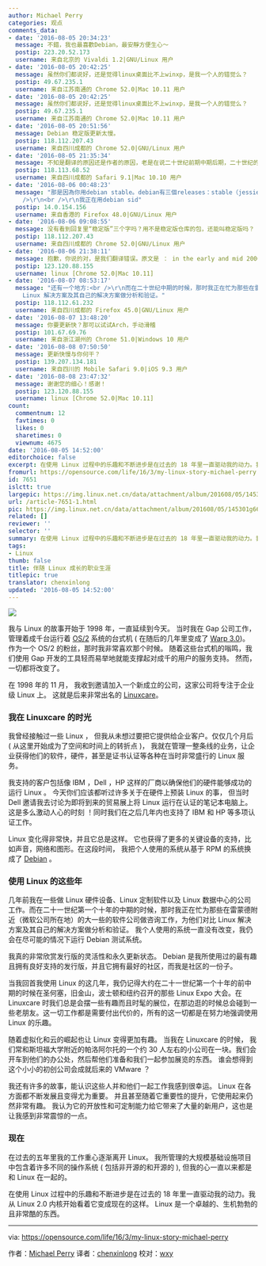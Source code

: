 ```yaml
---
author: Michael Perry
categories: 观点
comments_data:
- date: '2016-08-05 20:34:23'
  message: 不錯，我也最喜歡Debian，最安靜方便生心～
  postip: 223.20.52.173
  username: 来自北京的 Vivaldi 1.2|GNU/Linux 用户
- date: '2016-08-05 20:42:25'
  message: 虽然你们都说好，还是觉得linux桌面比不上winxp，是我一个人的错觉么？
  postip: 49.67.235.1
  username: 来自江苏南通的 Chrome 52.0|Mac 10.11 用户
- date: '2016-08-05 20:42:25'
  message: 虽然你们都说好，还是觉得linux桌面比不上winxp，是我一个人的错觉么？
  postip: 49.67.235.1
  username: 来自江苏南通的 Chrome 52.0|Mac 10.11 用户
- date: '2016-08-05 20:51:56'
  message: Debian 稳定版更新太慢。
  postip: 118.112.207.43
  username: 来自四川成都的 Chrome 52.0|GNU/Linux 用户
- date: '2016-08-05 21:35:34'
  message: 不知是翻译的原因还是作者的原因，老是在说二十世纪前期中期后期，二十世纪的前期和中期微软linux都还没有吧.....写得很不严谨啊...........
  postip: 118.113.68.52
  username: 来自四川成都的 Safari 9.1|Mac 10.10 用户
- date: '2016-08-06 00:48:23'
  message: "那是因為你用debian stable。debian有三個releases：stable（jessie）、testing（stretch）、unstable（sid），還有一個repository：experimental<br
    />\r\n<br />\r\n我正在用debian sid"
  postip: 14.0.154.156
  username: 来自香港的 Firefox 48.0|GNU/Linux 用户
- date: '2016-08-06 09:08:55'
  message: 没有看到回复里“稳定版”三个字吗？用不是稳定版仓库的包，还能叫稳定版吗？
  postip: 118.112.207.43
  username: 来自四川成都的 Chrome 52.0|GNU/Linux 用户
- date: '2016-08-06 21:38:11'
  message: 抱歉，你说的对，是我们翻译错误。原文是 ： in the early and mid 2000's
  postip: 123.120.88.155
  username: linux [Chrome 52.0|Mac 10.11]
- date: '2016-08-07 08:53:17'
  message: "还有一个地方:<br />\r\n而在二十世纪中期的时候，那时我正在忙为那些在雷蒙德附近（微软公司所在地）的大一些的软件公司做咨询工作，为他们对比
    Linux 解决方案及其自己的解决方案做分析和验证。"
  postip: 118.112.61.232
  username: 来自四川成都的 Firefox 45.0|GNU/Linux 用户
- date: '2016-08-07 13:48:20'
  message: 你要更新快？那可以试试Arch，手动滑稽
  postip: 101.67.69.76
  username: 来自浙江湖州的 Chrome 51.0|Windows 10 用户
- date: '2016-08-08 07:50:50'
  message: 更新快慢与你何干？
  postip: 139.207.134.181
  username: 来自四川的 Mobile Safari 9.0|iOS 9.3 用户
- date: '2016-08-08 23:47:32'
  message: 谢谢您的细心！感谢！
  postip: 123.120.88.155
  username: linux [Chrome 52.0|Mac 10.11]
count:
  commentnum: 12
  favtimes: 0
  likes: 0
  sharetimes: 0
  viewnum: 4675
date: '2016-08-05 14:52:00'
editorchoice: false
excerpt: 在使用 Linux 过程中的乐趣和不断进步是在过去的 18 年里一直驱动我的动力。我从 Linux 2.0 内核开始看着它变成现在的这样。
fromurl: https://opensource.com/life/16/3/my-linux-story-michael-perry
id: 7651
islctt: true
largepic: https://img.linux.net.cn/data/attachment/album/201608/05/145301g661zu63i7z8n936.jpg
url: /article-7651-1.html
pic: https://img.linux.net.cn/data/attachment/album/201608/05/145301g661zu63i7z8n936.jpg.thumb.jpg
related: []
reviewer: ''
selector: ''
summary: 在使用 Linux 过程中的乐趣和不断进步是在过去的 18 年里一直驱动我的动力。我从 Linux 2.0 内核开始看着它变成现在的这样。
tags:
- Linux
thumb: false
title: 伴随 Linux 成长的职业生涯
titlepic: true
translator: chenxinlong
updated: '2016-08-05 14:52:00'
---
```


![](/data/attachment/album/201608/05/145301g661zu63i7z8n936.jpg)


我与 Linux 的故事开始于 1998 年，一直延续到今天。 当时我在 Gap 公司工作，管理着成千台运行着 [OS/2](https://en.wikipedia.org/wiki/OS/2) 系统的台式机 ( 在随后的几年里变成了 [Warp 3.0](https://archive.org/details/IBMOS2Warp3Collection))。 作为一个 OS/2 的粉丝，那时我非常喜欢那个时候。 随着这些台式机的嗡鸣，我们使用 Gap 开发的工具轻而易举地就能支撑起对成千的用户的服务支持。 然而，一切都将改变了。


在 1998 年的 11 月， 我收到邀请加入一个新成立的公司，这家公司将专注于企业级 Linux 上。 这就是后来非常出名的 [Linuxcare](https://archive.org/details/IBMOS2Warp3Collection)。


### 我在 Linuxcare 的时光


我曾经接触过一些 Linux ， 但我从未想过要把它提供给企业客户。仅仅几个月后 ( 从这里开始成为了空间和时间上的转折点 )， 我就在管理一整条线的业务，让企业获得他们的软件，硬件，甚至是证书认证等各种在当时非常盛行的 Linux 服务。


我支持的客户包括像 IBM ，Dell ，HP 这样的厂商以确保他们的硬件能够成功的运行 Linux 。 今天你们应该都听过许多关于在硬件上预装 Linux 的事， 但当时 Dell 邀请我去讨论为即将到来的贸易展上将 Linux 运行在认证的笔记本电脑上。 这是多么激动人心的时刻 ！同时我们在之后几年内也支持了 IBM 和 HP 等多项认证工作。


Linux 变化得非常快，并且它总是这样。 它也获得了更多的关键设备的支持，比如声音，网络和图形。在这段时间， 我把个人使用的系统从基于 RPM 的系统换成了 [Debian](https://en.wikipedia.org/wiki/Linuxcare) 。


### 使用 Linux 的这些年


几年前我在一些做 Linux 硬件设备、Linux 定制软件以及 Linux 数据中心的公司工作。而在二十一世纪第一个十年的中期的时候，那时我正在忙为那些在雷蒙德附近（微软公司所在地）的大一些的软件公司做咨询工作，为他们对比 Linux 解决方案及其自己的解决方案做分析和验证。 我个人使用的系统一直没有改变，我仍会在尽可能的情况下运行 Debian 测试系统。


我真的非常欣赏发行版的灵活性和永久更新状态。 Debian 是我所使用过的最有趣且拥有良好支持的发行版，并且它拥有最好的社区，而我是社区的一份子。


当我回首我使用 Linux 的这几年，我仍记得大约在二十一世纪第一个十年的前中期的时候在圣何塞，旧金山，波士顿和纽约召开的那些 Linux Expo 大会。在 Linuxcare 时我们总是会摆一些有趣而且时髦的展位，在那边逛的时候总会碰到一些老朋友。这一切工作都是需要付出代价的，所有的这一切都是在努力地强调使用 Linux 的乐趣。


随着虚拟化和云的崛起也让 Linux 变得更加有趣。 当我在 Linuxcare 的时候， 我们常和斯坦福大学附近的帕洛阿尔托的一个约 30 人左右的小公司在一块。我们会开车到他们的办公处，然后帮他们准备和我们一起参加展览的东西。 谁会想得到这个小小的初创公司会成就后来的 VMware ？


我还有许多的故事，能认识这些人并和他们一起工作我感到很幸运。 Linux 在各方面都不断发展且变得尤为重要。 并且甚至随着它重要性的提升，它使用起来仍然非常有趣。 我认为它的开放性和可定制能力给它带来了大量的新用户，这也是让我感到非常震惊的一点。


### 现在


在过去的五年里我的工作重心逐渐离开 Linux。 我所管理的大规模基础设施项目中包含着许多不同的操作系统 ( 包括非开源的和开源的 ), 但我的心一直以来都是和 Linux 在一起的。


在使用 Linux 过程中的乐趣和不断进步是在过去的 18 年里一直驱动我的动力。我从 Linux 2.0 内核开始看着它变成现在的这样。 Linux 是一个卓越的、生机勃勃的且非常酷的东西。




---


via: <https://opensource.com/life/16/3/my-linux-story-michael-perry>


作者：[Michael Perry](https://opensource.com/users/mpmilestogo) 译者：[chenxinlong](https://github.com/chenxinlong) 校对：[wxy](https://github.com/wxy)
